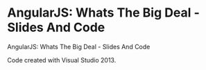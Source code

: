 AngularJS: Whats The Big Deal - Slides And Code
===============================================

AngularJS: Whats The Big Deal - Slides And Code

Code created with Visual Studio 2013.
